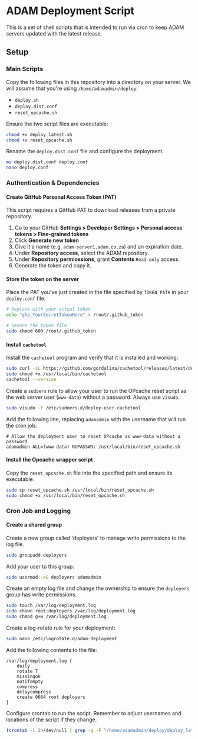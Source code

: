 # ADAM Deployment Script

This is a set of shell scripts that is intended to run via cron to keep ADAM servers updated with the latest release.

## Setup

### Main Scripts

Copy the following files in this repository into a directory on your server. We will assume that you're using `/home/adamadmin/deploy`:
- `deploy.sh`
- `deploy.dist.conf`
- `reset_opcache.sh`

Ensure the two script files are executable:
```bash
chmod +x deploy_latest.sh
chmod +x reset_opcache.sh
```

Rename the `deploy.dist.conf` file and configure the deployment.
```bash
mv deploy.dist.conf deploy.conf
nano deploy.conf
```

### Authentication & Dependencies
#### Create GitHub Personal Access Token (PAT)

This script requires a GitHub PAT to download releases from a private repository.
1. Go to your GitHub **Settings > Developer Settings > Personal access tokens > Fine-grained tokens**
2. Click **Generate new token**
3. Give it a name (e.g. `adam-server1.adam.co.za`) and an expiration date.
4. Under **Repository access**, select the ADAM repository.
5. Under **Repository permiossions**, grant **Contents** `Read-only` access.
6. Generate the token and copy it.

#### Store the token on the server
Place the PAT you've just created in the file specified by `TOKEN_PATH` in your `deploy.conf` file.

```bash
# Replace with your actual token
echo "ghp_YourSecretTokenHere" > /root/.github_token

# Secure the token file
sudo chmod 600 /root/.github_token
```

#### Install `cachetool`

Install the `cachetool` program and verify that it is installed and working:

```bash
sudo curl -sL https://github.com/gordalina/cachetool/releases/latest/download/cachetool.phar -o /usr/local/bin/cachetool
sudo chmod +x /usr/local/bin/cachetool
cachetool --version
```

Create a `sudoers` rule to allow your user to run the OPcache reset script as the web server user (`www-data`) without a password. Always use `visudo`.
```bash
sudo visudo -f /etc/sudoers.d/deploy-user-cachetool
```

Add the following line, replacing `adamadmin` with the username that will run the cron job:
```
# Allow the deployment user to reset OPcache as www-data without a password
adamadmin ALL=(www-data) NOPASSWD: /usr/local/bin/reset_opcache.sh
```

#### Install the Opcache wrapper script

Copy the `reset_opcache.sh` file into the specified path and ensure its executable:
```bash
sudo cp reset_opcache.sh /usr/local/bin/reset_opcache.sh
sudo chmod +x /usr/local/bin/reset_opcache.sh
```

### Cron Job and Logging

#### Create a shared group

Create a new group called 'deployers' to manage write permissions to the log file.
```bash
sudo groupadd deployers
```

Add your user to this group:
```bash
sudo usermod -aG deployers adamadmin
```

Create an empty log file and change the ownership to ensure the `deployers` group has write permissions.
```bash
sudo touch /var/log/deployment.log
sudo chown root:deployers /var/log/deployment.log
sudo chmod g+w /var/log/deployment.log
```

Create a log-rotate rule for your deployment:
```bash
sudo nano /etc/logrotate.d/adam-deployment
```
Add the following contents to the file:
```
/var/log/deployment.log {
    daily
    rotate 7
    missingok
    notifempty
    compress
    delaycompress
    create 0664 root deployers
}
```

Configure crontab to run the script. Remember to adjust usernames and locations of the script if they change.
```bash
(crontab -l 2>/dev/null | grep -q -F "/home/adamadmin/deploy/deploy_latest.sh") || (crontab -l 2>/dev/null; echo "*/5 * * * * /home/adamadmin/deploy/deploy_latest.sh >> /var/log/deployment.log 2>&1") | crontab -
```
